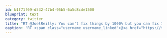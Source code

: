 ```yaml
---
id: b1f71f09-d532-47b4-95b5-6a5c8cde1500
blueprint: text
category: twitter
title: "RT @JoelReilly: You can't fix things by 1000% but you can fix 1000 things by 1% ~ @avinash #taom"
caption: 'RT <span class="username username_linked">@<a href="https://twitter.com/JoelReilly" title="Joel Reilly">JoelReilly</a></span>: You can''t fix things by 1000% but you can fix 1000 things by 1% ~ <span class="username username_linked">@<a href="https://twitter.com/avinash" title="Avinash Kaushik">avinash</a></span> <span class="hashtag hashtag_local">#<a href="http://tweettemp.darylchymko.ca/?tag=taom">taom</a>'
---
```

